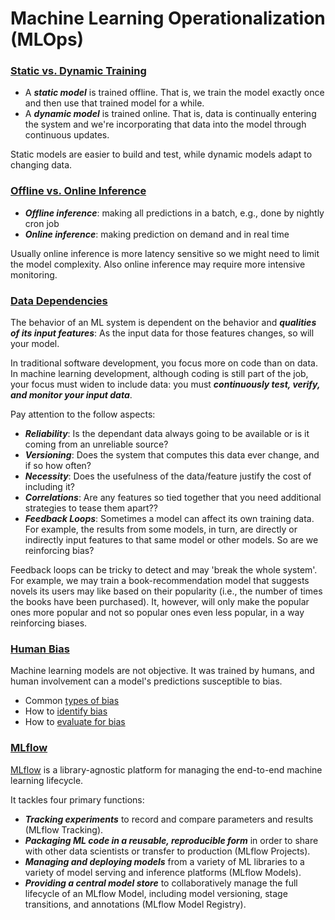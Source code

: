 # Machine Learning Operationalization (MLOps)


### <ins> Static vs. Dynamic Training

- A ***static model*** is trained offline. That is, we train the model exactly once and then use that trained model for a while.
- A ***dynamic model*** is trained online. That is, data is continually entering the system and we're incorporating that data into the model through continuous updates.

Static models are easier to build and test, while dynamic models adapt to changing data.

### <ins> Offline vs. Online Inference

- ***Offline inference***: making all predictions in a batch, e.g., done by nightly cron job
- ***Online inference***: making prediction on demand and in real time

Usually online inference is more latency sensitive so we might need to limit the model complexity. Also online inference may require more intensive monitoring.

### <ins> Data Dependencies

The behavior of an ML system is dependent on the behavior and ***qualities of its input features***: As the input data for those features changes, so will your model.

In traditional software development, you focus more on code than on data. In machine learning development, although coding is still part of the job, your focus must widen to include data: you must ***continuously test, verify, and monitor your input data***.

Pay attention to the follow aspects:
- ***Reliability***: Is the dependant data always going to be available or is it coming from an unreliable source?
- ***Versioning***: Does the system that computes this data ever change, and if so how often?
- ***Necessity***: Does the usefulness of the data/feature justify the cost of including it?
- ***Correlations***: Are any features so tied together that you need additional strategies to tease them apart??
- ***Feedback Loops***: Sometimes a model can affect its own training data. For example, the results from some models, in turn, are directly or indirectly input features to that same model or other models. So are we reinforcing bias?

Feedback loops can be tricky to detect and may 'break the whole system'. For example, we may train a book-recommendation model that suggests novels its users may like based on their popularity (i.e., the number of times the books have been purchased). It, however, will only make the popular ones more popular and not so popular ones even less popular, in a way reinforcing biases.


### <ins> Human Bias

Machine learning models are not objective. It was trained by humans, and human involvement can a model's predictions susceptible to bias.
- Common [types of bias](https://developers.google.com/machine-learning/crash-course/fairness/types-of-bias)
- How to [identify bias](https://developers.google.com/machine-learning/crash-course/fairness/identifying-bias)
- How to [evaluate for bias](https://developers.google.com/machine-learning/crash-course/fairness/evaluating-for-bias)


### <ins> MLflow

[MLflow](https://www.mlflow.org/docs/latest/index.html) is a library-agnostic platform for managing the end-to-end machine learning lifecycle.

It tackles four primary functions:

- ***Tracking experiments*** to record and compare parameters and results (MLflow Tracking).
- ***Packaging ML code in a reusable, reproducible form*** in order to share with other data scientists or transfer to production (MLflow Projects).
- ***Managing and deploying models*** from a variety of ML libraries to a variety of model serving and inference platforms (MLflow Models).
- ***Providing a central model store*** to collaboratively manage the full lifecycle of an MLflow Model, including model versioning, stage transitions, and annotations (MLflow Model Registry).
